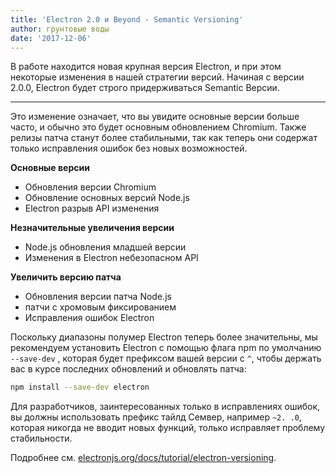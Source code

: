 ```yaml
---
title: 'Electron 2.0 и Beyond - Semantic Versioning'
author: грунтовые воды
date: '2017-12-06'
---
```


В работе находится новая крупная версия Electron, и при этом некоторые изменения в нашей стратегии версий. Начиная с версии 2.0.0, Electron будет строго придерживаться Semantic Версии.

---

Это изменение означает, что вы увидите основные версии больше часто, и обычно это будет основным обновлением Chromium. Также релизы патча станут более стабильными, так как теперь они содержат только исправления ошибок без новых возможностей.

**Основные версии**

* Обновления версии Chromium
* Обновление основных версий Node.js
* Electron разрыв API изменения

**Незначительные увеличения версии**

* Node.js обновления младшей версии
* Изменения в Electron небезопасном API

**Увеличить версию патча**

* Обновления версии патча Node.js
* патчи с хромовым фиксированием
* Исправления ошибок Electron

Поскольку диапазоны полумер Electron теперь более значительны, мы рекомендуем установить Electron с помощью флага npm по умолчанию `--save-dev` , которая будет префиксом вашей версии с `^`, чтобы держать вас в курсе последних обновлений и обновлять патча:

```sh
npm install --save-dev electron
```

Для разработчиков, заинтересованных только в исправлениях ошибок, вы должны использовать префикс тайлд Семвер, например `~2. .0`, которая никогда не вводит новых функций, только исправляет проблему стабильности.

Подробнее см. [electronjs.org/docs/tutorial/electron-versioning](https://electronjs.org/docs/tutorial/electron-versioning).
